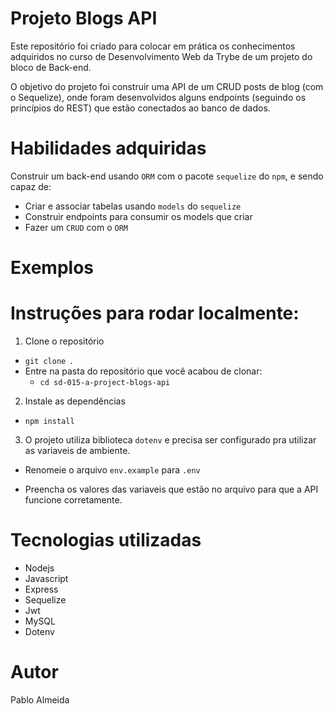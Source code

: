 # Projeto Blogs API

Este repositório foi criado para colocar em prática os conhecimentos adquiridos no curso de Desenvolvimento Web da Trybe de um projeto do bloco de Back-end.

O objetivo do projeto foi construir uma API de um CRUD posts de blog (com o Sequelize), onde foram desenvolvidos alguns endpoints (seguindo os princípios do REST) que estão conectados ao banco de dados.

# Habilidades adquiridas

Construir um back-end usando `ORM` com o pacote `sequelize` do `npm`, e sendo capaz de:
 - Criar e associar tabelas usando `models` do `sequelize`
 - Construir endpoints para consumir os models que criar 
 - Fazer um `CRUD` com o `ORM`

# Exemplos


# Instruções para rodar localmente:

1. Clone o repositório
  * `git clone `.
  * Entre na pasta do repositório que você acabou de clonar:
    * `cd sd-015-a-project-blogs-api`

2. Instale as dependências 
  * `npm install`

3. O projeto utiliza biblioteca `dotenv` e precisa ser configurado pra utilizar as variaveis de ambiente.

  * Renomeie o arquivo `env.example` para `.env`
   
  * Preencha os valores das variaveis que estão no arquivo para que a API funcione corretamente.

# Tecnologias utilizadas
  * Nodejs
  * Javascript
  * Express
  * Sequelize
  * Jwt
  * MySQL
  * Dotenv
  
# Autor
  Pablo Almeida